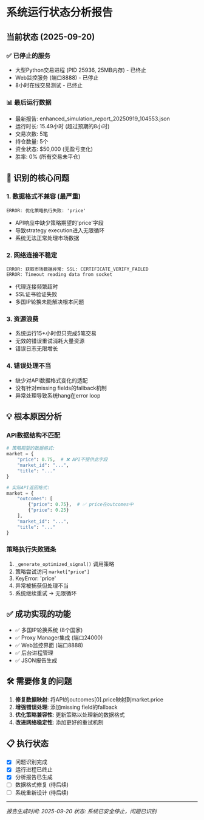 # 系统运行状态分析报告

## 当前状态 (2025-09-20)

### ✅ 已停止的服务
- 大型Python交易进程 (PID 25936, 25MB内存) - 已终止
- Web监控服务 (端口8888) - 已停止
- 8小时在线交易测试 - 已终止

### 📊 最后运行数据
- 最新报告: enhanced_simulation_report_20250919_104553.json
- 运行时长: 15.49小时 (超过预期的8小时)
- 交易次数: 5笔
- 持仓数量: 5个
- 资金状态: $50,000 (无盈亏变化)
- 胜率: 0% (所有交易未平仓)

## 🚨 识别的核心问题

### 1. 数据格式不兼容 (最严重)
```
ERROR: 优化策略执行失败: 'price'
```
- API响应中缺少策略期望的'price'字段
- 导致strategy execution进入无限循环
- 系统无法正常处理市场数据

### 2. 网络连接不稳定
```
ERROR: 获取市场数据异常: SSL: CERTIFICATE_VERIFY_FAILED
ERROR: Timeout reading data from socket
```
- 代理连接频繁超时
- SSL证书验证失败
- 多国IP轮换未能解决根本问题

### 3. 资源浪费
- 系统运行15+小时但只完成5笔交易
- 无效的错误重试消耗大量资源
- 错误日志无限增长

### 4. 错误处理不当
- 缺少对API数据格式变化的适配
- 没有针对missing fields的fallback机制
- 异常处理导致系统hang在error loop

## 💡 根本原因分析

### API数据结构不匹配
```python
# 策略期望的数据格式:
market = {
    "price": 0.75,  # ❌ API不提供此字段
    "market_id": "...",
    "title": "..."
}

# 实际API返回格式:
market = {
    "outcomes": [
        {"price": 0.75},  # ✅ price在outcomes中
        {"price": 0.25}
    ],
    "market_id": "...",
    "title": "..."
}
```

### 策略执行失败链条
1. `_generate_optimized_signal()` 调用策略
2. 策略尝试访问 `market["price"]` 
3. KeyError: 'price'
4. 异常被捕获但处理不当
5. 系统继续重试 → 无限循环

## ✅ 成功实现的功能
- ✅ 多国IP轮换系统 (8个国家)
- ✅ Proxy Manager集成 (端口24000)
- ✅ Web监控界面 (端口8888)
- ✅ 后台进程管理
- ✅ JSON报告生成

## 🛠️ 需要修复的问题
1. **修复数据映射**: 将API的outcomes[0].price映射到market.price
2. **增强错误处理**: 添加missing field的fallback
3. **优化策略兼容性**: 更新策略以处理新的数据格式
4. **改进网络稳定性**: 添加更好的重试机制

## 📋 执行状态
- [x] 问题识别完成
- [x] 运行进程已终止
- [x] 分析报告已生成
- [ ] 数据格式修复 (待后续)
- [ ] 系统重新设计 (待后续)

---
*报告生成时间: 2025-09-20*
*状态: 系统已安全停止，问题已识别*